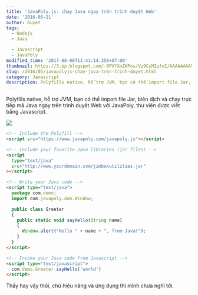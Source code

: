 ```yaml
---
title: 'JavaPoly.js: chạy Java ngay trên trình duyệt Web'
date: '2016-05-21'
author: Duyet
tags:
  - Nodejs
  - Java

  - Javascript
  - JavaPoly
modified_time: '2017-08-06T11:41:14.356+07:00'
thumbnail: https://3.bp.blogspot.com/-0PVYXnZKPos/Vz9CsMIpfnI/AAAAAAAAVi0/MHADr9GRYt4DooMtDYj-DesgH9Ba3KcMACK4B/s1600/f1s7ah2zp9vghd2hth1a.jpg
slug: /2016/05/javapolyjs-chay-java-tren-trinh-duyet.html
category: Javascript
description: Polyfills native, hỗ trợ JVM, bạn có thể import file Jar, biên dịch và chạy trực tiếp mã Java ngay trên trình duyệt Web với JavaPoly, thư viện được viết bằng Javascript.
---
```


Polyfills native, hỗ trợ JVM, bạn có thể import file Jar, biên dịch và chạy trực tiếp mã Java ngay trên trình duyệt Web với JavaPoly, thư viện được viết bằng Javascript.

[![](https://3.bp.blogspot.com/-0PVYXnZKPos/Vz9CsMIpfnI/AAAAAAAAVi0/MHADr9GRYt4DooMtDYj-DesgH9Ba3KcMACK4B/s1600/f1s7ah2zp9vghd2hth1a.jpg)](https://blog.duyet.net/2016/05/javapolyjs-chay-java-tren-trinh-duyet.html)

```html
<!-- Include the Polyfill -->
<script src="https://www.javapoly.com/javapoly.js"></script>

<!-- Include your favorite Java libraries (jar files) -->
<script
  type="text/java"
  src="http://www.yourdomain.com/jimboxutilities.jar"
></script>

<!-- Write your Java code -->
<script type="text/java">
  package com.demo;
  import com.javapoly.dom.Window;

  public class Greeter
  {
    public static void sayHello(String name)
    {
      Window.alert("Hello " + name + ", from Java!");
    }
  }
</script>

<!-- Invoke your Java code from Javascript -->
<script type="text/javascript">
  com.demo.Greeter.sayHello('world')
</script>
```

Thấy hay vậy thôi, chứ hiệu năng và ứng dụng thì mình chưa nghĩ tới.
